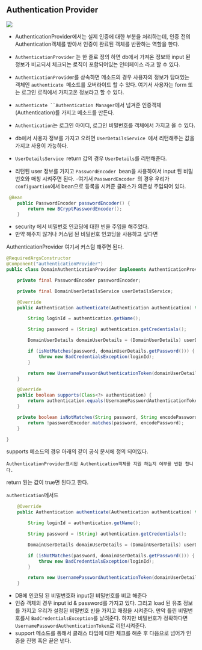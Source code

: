 ## Authentication Provider

![](https://user-images.githubusercontent.com/53357210/140632316-c83d4059-9c6e-4a8c-b0ee-fe031bfc8287.png)

- AuthenticationProvider에서는 실제 인증에 대한 부분을 처리하는데, 인증 전의 Authentication객체를 받아서 인증이 완료된 객체를 반환하는 역할을 한다.

- `AuthenticationProvider` 는 한 줄로 정의 하면 db에서 가져온 정보와 input 된 정보가 비교되서 체크되는 로직이 포함되어있는 인터페이스 라고 할 수 있다.
- `AuthenticationProvid`er를 상속하면 메소드의 경우 사용자의  정보가 담뎌있는 객체인 `authenticate `메소드를 오버라이드 할 수 있다.
여기서 사용자는 form 또는 로그인 로직에서 가지고온 정보라고 할 수 있다.
- `authenticate ``Authentication Manager`에서 넘겨준 인증객체(Authentication)를 가지고 메소드를 만든다.
- `Authentication`는 로그인 아이디, 로그인 비밀번호를 객체에서 가지고 올 수 있다.
- db에서 사용자 정보를 가지고 오려면 `UserDetailsService `에서 리턴해주는 값을 가지고 사용이 가능하다.
- `UserDetailsService `return 값의 경우 `UserDetails`를 리턴해준다.
- 리턴된 user 정보를 가지고 `PasswordEncoder `bean을 사용하여서 input 된 비밀번호와 매칭 시켜주면 된다.
-여기서 `PasswordEncoder `의 경우 우리가 `configuartion`에서 bean으로 등록을 시켜준 클래스가 의존성 주입되어 있다.

```java
 @Bean
    public PasswordEncoder passwordEncoder() {
        return new BCryptPasswordEncoder();
    }
```
- security 에서 비밀번호 인코딩에 대한 빈을 주입을 해주었다.
- 만약 해주지 않거나 커스텀 된 비밀번호 인코딩을 사용하고 싶다면

AuthenticationProvider 여기서 커스텀 해주면 된다.

```java
@RequiredArgsConstructor
@Component("authenticationProvider")
public class DomainAuthenticationProvider implements AuthenticationProvider {

    private final PasswordEncoder passwordEncoder;

    private final DomainUserDetailsService userDetailsService;

    @Override
    public Authentication authenticate(Authentication authentication) throws AuthenticationException {

        String loginId = authentication.getName();

        String password = (String) authentication.getCredentials();

        DomainUserDetails domainUserDetails = (DomainUserDetails) userDetailsService.loadUserByUsername(loginId);

        if (isNotMatches(password, domainUserDetails.getPassword())) {
            throw new BadCredentialsException(loginId);
        }

        return new UsernamePasswordAuthenticationToken(domainUserDetails, domainUserDetails.getPassword(), domainUserDetails.getAuthorities());
    }

    @Override
    public boolean supports(Class<?> authentication) {
        return authentication.equals(UsernamePasswordAuthenticationToken.class);
    }

    private boolean isNotMatches(String password, String encodePassword) {
        return !passwordEncoder.matches(password, encodePassword);
    }

}

```
supports 메소드의 경우 아래의 같이 공식 문서에 정의 되어있다.

```AuthenticationProvider표시된 Authentication객체를 지원 하는지 여부를 반환 합니다.```

return 된는 값이 true면 된다고 한다.

`authentication`메서드
```java
    @Override
    public Authentication authenticate(Authentication authentication) throws AuthenticationException {

        String loginId = authentication.getName();

        String password = (String) authentication.getCredentials();

        DomainUserDetails domainUserDetails = (DomainUserDetails) userDetailsService.loadUserByUsername(loginId);

        if (isNotMatches(password, domainUserDetails.getPassword())) {
            throw new BadCredentialsException(loginId);
        }

        return new UsernamePasswordAuthenticationToken(domainUserDetails, domainUserDetails.getPassword(), domainUserDetails.getAuthorities());
    }
```
- DB에 인코딩 된 비밀번호화 input된 비밀번호를 비교 해준다
- 인증 객체의 경우 input id & password를 가지고 있다.
그리고 load 된 유조 정보를 가지고 우리가 설정된 비밀번호 빈을 가지고 매칭을 시켜준다.
만악 틀린 비밀번호를시 `BadCredentialsException`를 날려준다. 
하지만 비밀번호가 정확하다면`UsernamePasswordAuthenticationToken`로 리턴시켜준다.
- support 메소드를 통해서 클래스 타입에 대한 체크를 해준 후 다음으로 넘어가 인증을 진행 혹은 끝은 낸다.
